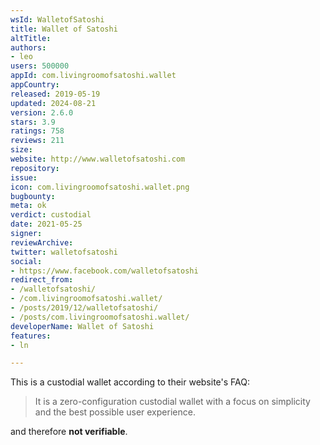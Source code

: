 ```yaml
---
wsId: WalletofSatoshi
title: Wallet of Satoshi
altTitle: 
authors:
- leo
users: 500000
appId: com.livingroomofsatoshi.wallet
appCountry: 
released: 2019-05-19
updated: 2024-08-21
version: 2.6.0
stars: 3.9
ratings: 758
reviews: 211
size: 
website: http://www.walletofsatoshi.com
repository: 
issue: 
icon: com.livingroomofsatoshi.wallet.png
bugbounty: 
meta: ok
verdict: custodial
date: 2021-05-25
signer: 
reviewArchive: 
twitter: walletofsatoshi
social:
- https://www.facebook.com/walletofsatoshi
redirect_from:
- /walletofsatoshi/
- /com.livingroomofsatoshi.wallet/
- /posts/2019/12/walletofsatoshi/
- /posts/com.livingroomofsatoshi.wallet/
developerName: Wallet of Satoshi
features:
- ln

---
```


This is a custodial wallet according to their website's FAQ:

> It is a zero-configuration custodial wallet with a focus on simplicity and the
  best possible user experience.

and therefore **not verifiable**.
